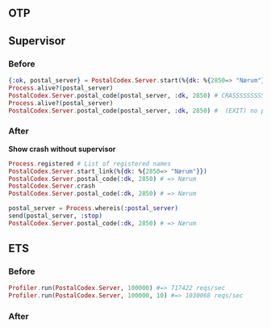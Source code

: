 ## OTP


## Supervisor

### Before
```elixir
{:ok, postal_server} = PostalCodex.Server.start(%{dk: %{2850=> "Nærum"}})
Process.alive?(postal_server)
PostalCodex.Server.postal_code(postal_server, :dk, 2850) # CRASSSSSSSSSH
Process.alive?(postal_server)
PostalCodex.Server.postal_code(postal_server, :dk, 2850) #  (EXIT) no process
```
### After


__Show crash without supervisor__
```elixir
Process.registered # List of registered names
PostalCodex.Server.start_link(%{dk: %{2850=> "Nærum"}})
PostalCodex.Server.postal_code(:dk, 2850) # => Nærum
PostalCodex.Server.crash
PostalCodex.Server.postal_code(:dk, 2850) # => Nærum

postal_server = Process.whereis(:postal_server)
send(postal_server, :stop)
PostalCodex.Server.postal_code(:dk, 2850) # => Nærum
```


## ETS

### Before
```elixir
Profiler.run(PostalCodex.Server, 100000) #=> 717422 reqs/sec
Profiler.run(PostalCodex.Server, 100000, 10) #=> 1030068 reqs/sec
```
### After
